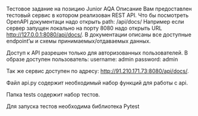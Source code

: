 Тестовое задание на позицию Junior AQA
  Описание
  Вам предоставлен тестовый сервис в котором реализован REST API. Что бы посмотреть OpenAPI документаци надо открыть path: /api/docs/ Например если сервер запущен локально на порту 8080 надо открыть URL http://127.0.0.1:8080/api/docs/. В документации описаны все доступные endpoint’ы и схемы принимаемых/отдаваемых данных.
  
  Доступ к API разрешен только для авторизованных пользователей. В образе доступен пользователь:
  username: admin
  password: admin
  
  Так же сервис доступен по адресу: http://91.210.171.73:8080/api/docs/.

Файл api.py содержит необходимый набор функций для работы с api.

Папка tests содержит набор тестов.

Для запуска тестов необходима библиотека Pytest

